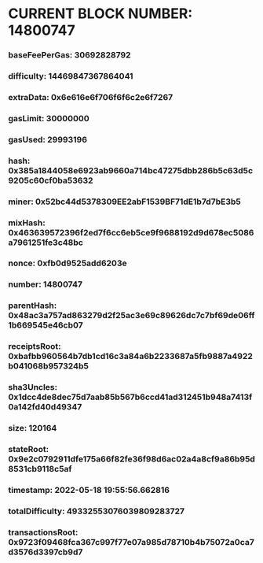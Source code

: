 # CURRENT BLOCK NUMBER: 14800747

### baseFeePerGas: 30692828792
### difficulty: 14469847367864041
### extraData: 0x6e616e6f706f6f6c2e6f7267
### gasLimit: 30000000
### gasUsed: 29993196
### hash: 0x385a1844058e6923ab9660a714bc47275dbb286b5c63d5c9205c60cf0ba53632
### miner: 0x52bc44d5378309EE2abF1539BF71dE1b7d7bE3b5
### mixHash: 0x463639572396f2ed7f6cc6eb5ce9f9688192d9d678ec5086a7961251fe3c48bc
### nonce: 0xfb0d9525add6203e
### number: 14800747
### parentHash: 0x48ac3a757ad863279d2f25ac3e69c89626dc7c7bf69de06ff1b669545e46cb07
### receiptsRoot: 0xbafbb960564b7db1cd16c3a84a6b2233687a5fb9887a4922b041068b957324b5
### sha3Uncles: 0x1dcc4de8dec75d7aab85b567b6ccd41ad312451b948a7413f0a142fd40d49347
### size: 120164
### stateRoot: 0x9e2c0792911dfe175a66f82fe36f98d6ac02a4a8cf9a86b95d8531cb9118c5af
### timestamp: 2022-05-18 19:55:56.662816
### totalDifficulty: 49332553076039809283727
### transactionsRoot: 0x9723f09468fca367c997f77e07a985d78710b4b75072a0ca7d3576d3397cb9d7
